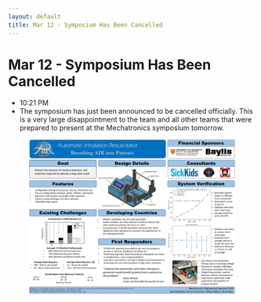 ```yaml
---
layout: default
title: Mar 12 - Symposium Has Been Cancelled
---
```

# Mar 12 - Symposium Has Been Cancelled

- 10:21 PM
- The symposium has just been announced to be cancelled officially. This is a very large disappointment to the team and all other teams that were prepared to present at the Mechatronics symposium tomorrow.

<figure align="center">
  <img src="/assets/img/poster_final.png" width="800" />
</figure>
